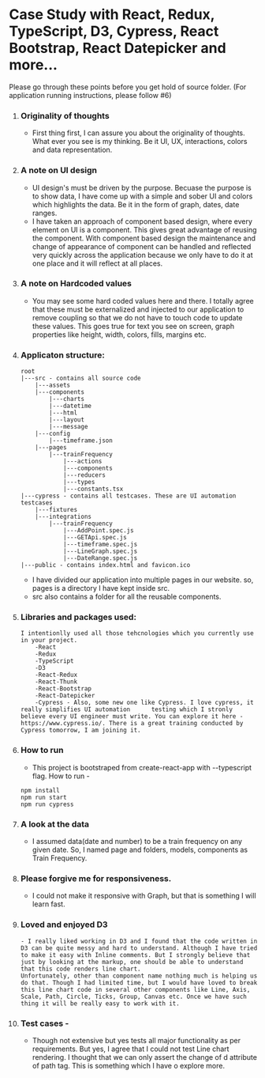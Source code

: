 # Case Study with React, Redux, TypeScript, D3, Cypress, React Bootstrap, React Datepicker and more...

Please go through these points before you get hold of source folder.
(For application running instructions, please follow #6)

1. 	### Originality of thoughts 
	- First thing first, I can assure you about the originality of thoughts. What ever you see is my thinking. Be it UI, UX, interactions, colors and data representation. 

2. 	### A note on UI design 
	- UI design's must be driven by the purpose. Becuase the purpose is to show data, I have come up with a simple and sober UI and colors which highlights the data. Be it in the form of graph, dates, date ranges.
	- I have taken an approach of component based design, where every element on UI is a component. This gives great advantage of reusing the component. With component based design the maintenance and change of appearance of component can be handled and reflected very quickly across the application because we only have to do it at one place and it will reflect at all places.
	
3. 	### A note on Hardcoded values
	- You may see some hard coded values here and there. I totally agree that these must be externalized and injected to our application to remove coupling so that we do not have to touch code to update these values. This goes true for text you see on screen, graph properties like height, width, colors, fills, margins etc.

4. 	### Applicaton structure:
		root
		|---src - contains all source code
			|---assets
			|---components
				|---charts
				|---datetime
				|---html
				|---layout
				|---message
			|---config
				|---timeframe.json
			|---pages
				|---trainFrequency
					|---actions
					|---components
					|---reducers
					|---types
					|---constants.tsx
		|---cypress - contains all testcases. These are UI automation testcases
			|---fixtures
			|---integrations
				|---trainFrequency
					|---AddPoint.spec.js
					|---GETApi.spec.js
					|---timeframe.spec.js
					|---LineGraph.spec.js
					|---DateRange.spec.js
		|---public - contains index.html and favicon.ico
			
	- I have divided our application into multiple pages in our website. so, pages is a directory I have kept inside src.
	- src also contains a folder for all the reusable components.
	
5. 	### Libraries and packages used: 
		I intentionlly used all those tehcnologies which you currently use in your project. 
			-React
			-Redux
			-TypeScript
			-D3
			-React-Redux
			-React-Thunk
			-React-Bootstrap
			-React-Datepicker
			-Cypress - Also, some new one like Cypress. I love cypress, it really simplifies UI automation 		testing which I stronly believe every UI engineer must write. You can explore it here - https://www.cypress.io/. There is a great training conducted by Cypress tomorrow, I am joining it.

6. 	### How to run 
	- This project is bootstraped from create-react-app with --typescript flag. How to run -
	
	``` git clone 
	npm install
	npm run start
	npm run cypress
	``` 
	
7. 	### A look at the data 
	- I assumed data(date and number) to be a train frequency on any given date. So, I named page and 		folders, models, components as Train Frequency.

8. 	### Please forgive me for responsiveness. 
	- I could not make it responsive with Graph, but that is something I will learn 		fast. 

9.	### Loved and enjoyed D3 
        - I really liked working in D3 and I found that the code written in D3 can be quite messy and hard to understand. Although I have tried to make it easy with Inline comments. But I strongly believe that just by looking at the markup, one should be able to understand that this code renders line chart. 
        Unfortunately, other than component name nothing much is helping us do that. Though I had limited time, but I would have loved to break this line chart code in several other components like Line, Axis, Scale, Path, Circle, Ticks, Group, Canvas etc. Once we have such thing it will be really easy to work with it. 

10.	### Test cases - 
	- Though not extensive but yes tests all major functionality as per requirements. But yes, I agree that I could not test Line chart rendering. I thought that we can only assert the change of d attribute of path tag. This is something which I have o explore more.



